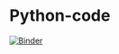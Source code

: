 # Python-code

[![Binder](https://mybinder.org/badge_logo.svg)](https://mybinder.org/v2/gh/KSpiliop/Python-code/HEAD)
